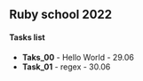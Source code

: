 ## Ruby school 2022
#### Tasks list
- **Taks_00** - Hello World - 29.06
- **Task_01** - regex - 30.06
